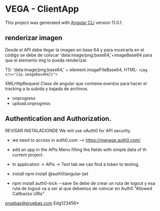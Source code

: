 # VEGA - ClientApp

This project was generated with [Angular CLI](https://github.com/angular/angular-cli) version 11.0.1.

## renderizar imagen
Desde el API debe llegar la imagen en base 64 y para mostrarla en el código se debe de colocar 'data:image/png;base64,'+imageBase64
para que el elemento img lo pueda renderizar.

TS:
'data:image/png;base64,' + element.imageFileBase64,
HTML:
`<img src="{{p.imageBase64}}"> `


XMLHttpRequest 
Clase de angular que contiene eventos para hacer el tracking a la subida y bajada de archivos.

* onprogress
* upload.onprogress


## Authentication and Authorization.
REVISAR INSTALACIONDE 
We wiil use oAuth0 for API security.

* we need to access in auth0.com --> https://manage.auth0.com/
* add an app in the APIs Menu filling the fields with simple data of th current project.
* In application -> APIs -> Test tab we can find a token to testing.

* install npm install @auth0/angular-jwt
* npm install auth0-lock --save
Se debe de crear un ruta de logout y esa ruta de logout va a ser al que debemos de colocar en Auth0 "Allowed Callbacks URls"

pruebas@pruebas.com
Edg123456*


